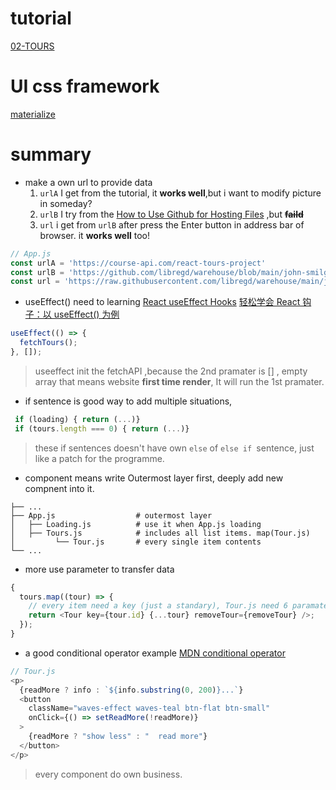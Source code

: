 # tutorial

[02-TOURS](https://github.com/john-smilga/react-projects)

# UI css framework

[materialize](https://materializecss.com/)

# summary
- make a own url to provide data
    1.  ```urlA``` I get from the tutorial, it **works well**,but i want to modify picture in someday?
    2. ```urlB``` I try from the [How to Use Github for Hosting Files](https://www.labnol.org/internet/free-file-hosting-github/29092/) ,but **~~faild~~**
    3. ```url``` i get from ```urlB``` after press the Enter button in address bar of browser. it **works well** too!
```js
// App.js
const urlA = 'https://course-api.com/react-tours-project'
const urlB = 'https://github.com/libregd/warehouse/blob/main/john-smilga/tour.json?raw=true'
const url = 'https://raw.githubusercontent.com/libregd/warehouse/main/john-smilga/tour.json'
```

- useEffect() need to learning
  [React useEffect Hooks](https://www.w3schools.com/react/react_useeffect.asp)
  [轻松学会 React 钩子：以 useEffect() 为例](https://www.ruanyifeng.com/blog/2020/09/react-hooks-useeffect-tutorial.html)

```js
useEffect(() => {
  fetchTours();
}, []);
```

> useeffect init the fetchAPI ,because the 2nd pramater is [] ,
> empty array that means website **first time render**, It will run the 1st pramater.

- if sentence is good way to add multiple situations,

```js
 if (loading) { return (...)}
 if (tours.length === 0) { return (...)}
```

> these if sentences doesn't have own `else` of `else if `sentence, just like a patch for the programme.

- component means write Outermost layer first, deeply add new compnent into it.

```
├── ...
├── App.js                  # outermost layer
│   ├── Loading.js          # use it when App.js loading
│   ├── Tours.js            # includes all list items. map(Tour.js)
│         └── Tour.js       # every single item contents
└── ...
```

- more use parameter to transfer data

```js
{
  tours.map((tour) => {
    // every item need a key (just a standary), Tour.js need 6 paramater
    return <Tour key={tour.id} {...tour} removeTour={removeTour} />;
  });
}
```

- a good conditional operator example
[MDN conditional operator](https://developer.mozilla.org/en-US/docs/Web/JavaScript/Reference/Operators/Conditional_Operator)
```js
// Tour.js
<p>
  {readMore ? info : `${info.substring(0, 200)}...`}
  <button
    className="waves-effect waves-teal btn-flat btn-small"
    onClick={() => setReadMore(!readMore)}
  >
    {readMore ? "show less" : "  read more"}
  </button>
</p>
```
> every component do own business.

